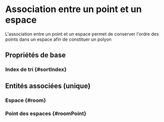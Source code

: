 # Association entre un point et un espace

L'association entre un point et un espace permet de conserver l'ordre des points dans un espace afin de constituer un polyon

## Propriétés de base

### Index de tri {#sortIndex}
        


## Entités associées (unique)

### Espace {#room}
        

### Point des espaces {#roomPoint}
        





<!--- THIS FILE IS GENERATED PLEASE DO NOT EDIT IT DIRECTLY --->
